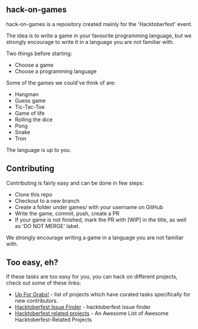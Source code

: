 ## hack-on-games

hack-on-games is a repository created mainly for the
'Hacktoberfest' event.

The idea is to write a game in your favourite programming language, but we strongly encourage to write it in a language you are not familiar with.

Two things before starting:
* Choose a game
* Choose a programming language

Some of the games we could've think of are:

* Hangman
* Guess game
* Tic-Tac-Toe
* Game of life
* Rolling the dice
* Pong
* Snake
* Tron

The language is up to you.

## Contributing

Contributing is fairly easy and can be done in few steps:
* Clone this repo
* Checkout to a new branch
* Create a folder under games/<game> with your username on GitHub
* Write the game, commit, push, create a PR
* If your game is not finished, mark the PR with [WIP] in the
title, as well as 'DO NOT MERGE' label.

We strongly encourage writing a game in a language you are not familiar with.

## Too easy, eh?

If these tasks are too easy for you, you can hack on different projects, check out some of these links:

- [Up For Grabs!](https://up-for-grabs.net) - list of projects which have curated tasks specifically for new contributors.
- [Hacktoberfest Issue Finder](https://hacktoberfest-finder.netlify.com) - hacktoberfest issue finder
- [Hacktoberfest related projects](https://github.com/mattjegan/awesome-hacktoberfest#projects-friendly-to-hacktoberfest-1st-time-contributors) - An Awesome List of Awesome Hacktoberfest-Related Projects
